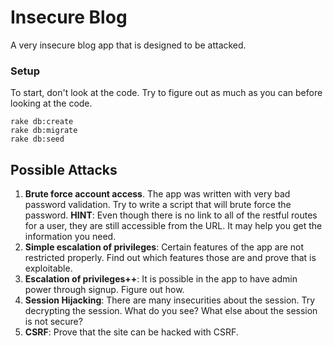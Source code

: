 # Insecure Blog

A very insecure blog app that is designed to be attacked.

### Setup

To start, don't look at the code.  Try to figure out as much as you can before looking at the code.

```
rake db:create
rake db:migrate
rake db:seed
```

## Possible Attacks

1. __Brute force account access__.  The app was written with very bad password validation.  Try to write a script that will brute force the password.  __HINT__: Even though there is no link to all of the restful routes for a user, they are still accessible from the URL.  It may help you get the information you need.
2. __Simple escalation of privileges__: Certain features of the app are not restricted properly.  Find out which features those are and prove that is exploitable.
3. __Escalation of privileges++__: It is possible in the app to have admin power through signup.  Figure out how.
4. __Session Hijacking__: There are many insecurities about the session.  Try decrypting the session.  What do you see?  What else about the session is not secure?
5. __CSRF__: Prove that the site can be hacked with CSRF.
